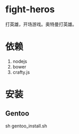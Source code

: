 fight-heros
===========

打英雄，开场游戏。奥特曼打英雄。

依赖
=======
1. nodejs
1. bower
2. crafty.js 

安装
=======

Gentoo
-------
sh gentoo_install.sh
